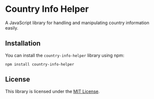 
  <h1>Country Info Helper</h1>
  <p>A JavaScript library for handling and manipulating country information easily.</p>

  <h2>Installation</h2>
  <p>You can install the <code>country-info-helper</code> library using npm:</p>
  <pre><code>npm install country-info-helper</code></pre>

 
  <h2>License</h2>
  <p>This library is licensed under the <a href="LICENSE">MIT License</a>.</p>


